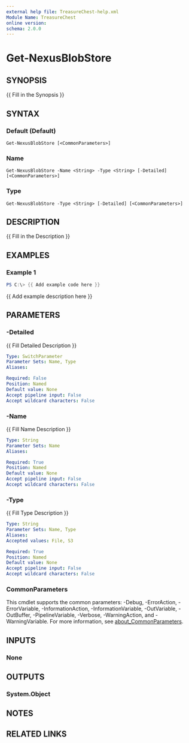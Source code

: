 ```yaml
---
external help file: TreasureChest-help.xml
Module Name: TreasureChest
online version:
schema: 2.0.0
---
```


# Get-NexusBlobStore

## SYNOPSIS
{{ Fill in the Synopsis }}

## SYNTAX

### Default (Default)
```
Get-NexusBlobStore [<CommonParameters>]
```

### Name
```
Get-NexusBlobStore -Name <String> -Type <String> [-Detailed] [<CommonParameters>]
```

### Type
```
Get-NexusBlobStore -Type <String> [-Detailed] [<CommonParameters>]
```

## DESCRIPTION
{{ Fill in the Description }}

## EXAMPLES

### Example 1
```powershell
PS C:\> {{ Add example code here }}
```

{{ Add example description here }}

## PARAMETERS

### -Detailed
{{ Fill Detailed Description }}

```yaml
Type: SwitchParameter
Parameter Sets: Name, Type
Aliases:

Required: False
Position: Named
Default value: None
Accept pipeline input: False
Accept wildcard characters: False
```

### -Name
{{ Fill Name Description }}

```yaml
Type: String
Parameter Sets: Name
Aliases:

Required: True
Position: Named
Default value: None
Accept pipeline input: False
Accept wildcard characters: False
```

### -Type
{{ Fill Type Description }}

```yaml
Type: String
Parameter Sets: Name, Type
Aliases:
Accepted values: File, S3

Required: True
Position: Named
Default value: None
Accept pipeline input: False
Accept wildcard characters: False
```

### CommonParameters
This cmdlet supports the common parameters: -Debug, -ErrorAction, -ErrorVariable, -InformationAction, -InformationVariable, -OutVariable, -OutBuffer, -PipelineVariable, -Verbose, -WarningAction, and -WarningVariable. For more information, see [about_CommonParameters](http://go.microsoft.com/fwlink/?LinkID=113216).

## INPUTS

### None

## OUTPUTS

### System.Object
## NOTES

## RELATED LINKS
